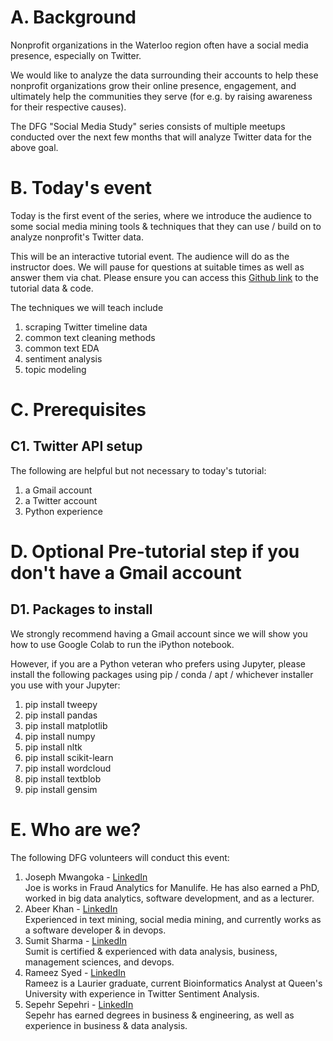 # A. Background

Nonprofit organizations in the Waterloo region often have a social media presence, especially on Twitter. 

We would like to analyze the data surrounding their accounts to help these nonprofit organizations grow their online presence, engagement, and ultimately help the communities they serve (for e.g. by raising awareness for their respective causes). 

The DFG "Social Media Study" series consists of multiple meetups conducted over the next few months that will analyze Twitter data for the above goal. 

# B. Today's event
Today is the first event of the series, where we introduce the audience to some social media mining tools & techniques that they can use / build on to analyze nonprofit's Twitter data. 

This will be an interactive tutorial event. The audience will do as the instructor does. We will pause for questions at suitable times as well as answer them via chat. Please ensure you can access this <a href="https://github.com/SepehrSepehri/DataForGoodWR/blob/main/DataForGood_v4_.ipynb">Github link</a> to the tutorial data & code.

The techniques we will teach include
<ol>
  <li>scraping Twitter timeline data</li>
  <li>common text cleaning methods</li>
  <li>common text EDA</li>
  <li>sentiment analysis</li>
  <li>topic modeling</li>
</ol>

# C. Prerequisites
## C1. Twitter API setup 
The following are helpful but not necessary to today's tutorial:
<ol>
  <li>a Gmail account</li>
  <li>a Twitter account</li>
  <li>Python experience</li>
</ol>


# D. Optional Pre-tutorial step if you don't have a Gmail account 
## D1. Packages to install 
We strongly recommend having a Gmail account since we will show you how to use Google Colab to run the iPython notebook. 

However, if you are a Python veteran who prefers using Jupyter, please install the following packages using pip / conda / apt / whichever installer you use with your Jupyter: 
<ol>
  <li>pip install tweepy</li>
  <li>pip install pandas</li>
  <li>pip install matplotlib</li>
  <li>pip install numpy</li>
  <li>pip install nltk</li>
  <li>pip install scikit-learn</li>
  <li>pip install wordcloud</li>
  <li>pip install textblob</li>
  <li>pip install gensim</li>
</ol>

# E. Who are we?
The following DFG volunteers will conduct this event: 
<ol>
  <li>Joseph Mwangoka - <a href="https://www.linkedin.com/in/joseph-mwangoka/">LinkedIn</a>
  <br>Joe is works in Fraud Analytics for Manulife. He has also earned a PhD, worked in big data analytics, software development, and as a lecturer.
  </li>
  
  <li>Abeer Khan  - <a href="https://www.linkedin.com/in/abeerkhan96/">LinkedIn</a> 
  <br>Experienced in text mining, social media mining, and currently works as a software developer & in devops.
  </li>

  <li>Sumit Sharma - <a href="https://www.linkedin.com/in/sumitsharma8692/">LinkedIn</a> 
  <br>Sumit is certified & experienced with data analysis, business, management sciences, and devops.
  </li>

  <li>Rameez Syed - <a href="https://www.linkedin.com/in/rameez-syed-a42756139/">LinkedIn</a> 
  <br>Rameez is a Laurier graduate, current Bioinformatics Analyst at Queen's University with experience in Twitter Sentiment Analysis.
  </li>

  <li>Sepehr Sepehri - <a href="https://www.linkedin.com/in/sepehr-sepehri/">LinkedIn</a> 
  <br>Sepehr has earned degrees in business & engineering, as well as experience in business & data analysis. 
  </li>
</ol>

